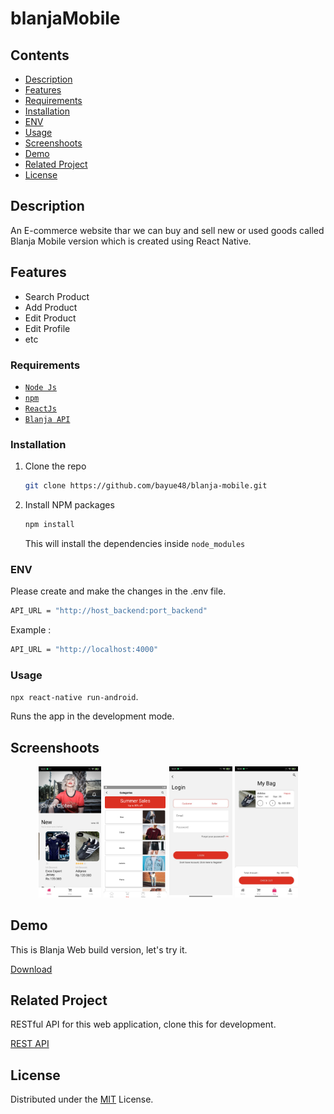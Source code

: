 # blanjaMobile

<div align="center">
</div>

## Contents

- [Description](#description)
- [Features](#features)
- [Requirements](#requirements)
- [Installation](#installation)
- [ENV](#ENV)
- [Usage](#Usage)
- [Screenshoots](#screenshoots)
- [Demo](#demo)
- [Related Project](#related-project)
- [License](#license)

## Description

An E-commerce website thar we can buy and sell new or used goods called Blanja Mobile version which is created using React Native.

## Features

- Search Product
- Add Product
- Edit Product
- Edit Profile
- etc

### Requirements

- [`Node Js`](https://nodejs.org/en/)
- [`npm`](https://www.npmjs.com/get-npm)
- [`ReactJs`](https://reactjs.org/)
- [`Blanja API`](https://github.com/bayue48/blanja-api.git)

### Installation

1. Clone the repo
   ```sh
   git clone https://github.com/bayue48/blanja-mobile.git
   ```
2. Install NPM packages
   ```sh
   npm install
   ```
   This will install the dependencies inside `node_modules`
   
### ENV

Please create and make the changes in the .env file.

```bash
API_URL = "http://host_backend:port_backend"
```

Example :

```bash
API_URL = "http://localhost:4000"
```

### Usage

`npx react-native run-android`.

Runs the app in the development mode.

## Screenshoots

<div align="center">
   <img width="20%" src="./Image%202021-02-09%20at%2010.14.18%20AM.jpeg">
   <img width="20%" src="./com.blanjamobile_Screenshot_2021.02.09_13.48.26.png">
   <img width="20%" src="./Image%202021-02-09%20at%2010.14.19%20AM.jpeg">
   <img width="20%" src="./Image%202021-02-09%20at%2010.14.19%20AM%20(1).jpeg">
</div>

## Demo

This is Blanja Web build version, let's try it.

[Download](https://s.id/yiMzk)

## Related Project

RESTful API for this web application, clone this for development.

<a href="https://github.com/bayue48/blanja-api.git">REST API</a>

## License

Distributed under the [MIT](https://github.com/bayue48/blanja-mobile/blob/master/LICENSE) License.
